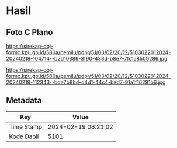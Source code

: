 # Hasil

## Foto C Plano

https://sirekap-obj-formc.kpu.go.id/580a/pemilu/pdpr/51/03/02/20/12/5103022012024-20240218-104714--b2d10889-3f90-438d-b8e7-7fc1a8509286.jpg

https://sirekap-obj-formc.kpu.go.id/580a/pemilu/pdpr/51/03/02/20/12/5103022012024-20240218-112343--bda7b8bd-d4d1-44c4-bed7-91a1f16291b6.jpg


## Metadata

| Key        | Value               |
| ---------- | ------------------- |
| Time Stamp | 2024-02-19 06:21:02 |
| Kode Dapil | 5101                |



